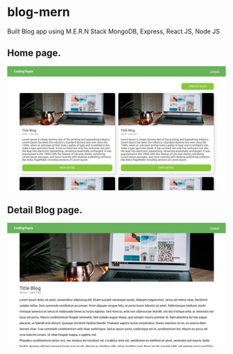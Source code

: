 # blog-mern
Built Blog app using M.E.R.N Stack MongoDB, Express, React JS, Node JS

<!-- - learning resource => (0:00/16:00) 34 - Cara Upload Image / Photo di NodeJS 
https://www.youtube.com/watch?v=ewWjphek2d0&list=PLU4DS8KR-LJ0-MT2QfV-fvJiNorsoFs74&index=35&ab_channel=prawitohudoro -->

## Home page.
![](readme_img/home.png)

## Detail Blog page.
![](readme_img/detail.png)

